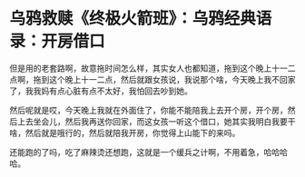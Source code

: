# 乌鸦救赎《终极火箭班》：乌鸦经典语录：开房借口

但是用的老套路啊，故意拖时间怎么样，其实女人也都知道，拖到这个晚上十一二点啊，拖到这个晚上十一二点，然后就跟女孩说，我说那个啥，今天晚上我不回家了，我我妈有点心脏有点不太好，我怕回去吵到她。

然后呢就是哎，今天晚上我就在外面住了，你能不能陪我上去开个房，开个房，然后上去坐会儿，然后我再送你回家，而这女孩一听这个借口，她其实我明白我要干啥，然后就是哦行的，然后就陪我开房，你觉得上山能下的来吗。

还能跑的了吗，吃了麻辣烫还想跑，这就是一个缓兵之计啊，不用着急，哈哈哈哈。